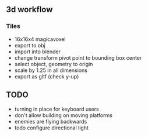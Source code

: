 ## 3d workflow

### Tiles

- 16x16x4 magicavoxel
- export to obj
- import into blender
- change transform pivot point to bounding box center
- select object, geometry to origin
- scale by 1.25 in all dimensions
- export as gltf (check y-up)

## TODO

- turning in place for keyboard users
- don't allow building on moving platforms
- enemies are flying backwards
- todo configure directional light
